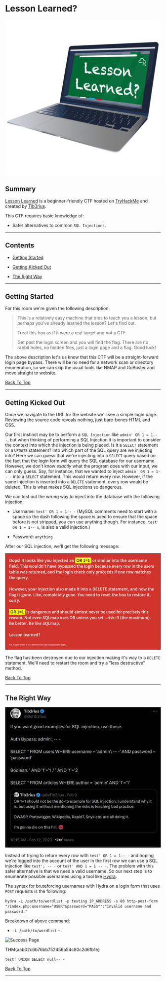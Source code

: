 # Lesson Learned?

![Lesson Learned?](./Assets/lesson-learned.png "Lesson Learned Room Avatar")

## Summary

[Lesson Learned](https://tryhackme.com/room/lessonlearned "Lesson Learned CTF on TryHackMe") is a beginner-friendly CTF hosted on [TryHackMe](https://tryhackme.com/ "TryHackMe Website") and created by [Tib3rius](https://tryhackme.com/p/Tib3rius "TryHackMe user profile for Tib3rius").

This CTF requires basic knowledge of:

* Safer alternatives to common ```SQL Injections```.

---

## Contents

* [Getting Started](#getting-started "Jump To Section")

* [Getting Kicked Out](#getting-kicked-out "Jump To Section")

* [The Right Way](#the-right-way "Jump To Section")

---

## Getting Started

For this room we're given the following description:

> This is a relatively easy machine that tries to teach you a lesson, but perhaps you've already learned the lesson? Let's find out.
>
> Treat this box as if it were a real target and not a CTF.
>
> Get past the login screen and you will find the flag. There are no rabbit holes, no hidden files, just a login page and a flag. Good luck!

The above description let's us know that this CTF will be a straight-forward login page bypass. There will be no need for a network scan or directory enumeration, so we can skip the usual tools like NMAP and GoBuster and move straight to website.

[Back To Top](#lesson-learned "Jump To Top")

---

## Getting Kicked Out

Once we navigate to the URL for the website we'll see a simple login page. Reviewing the source code reveals nothing, just bare-bones HTML and CSS.

Our first instinct may be to perform a ```SQL Injection``` like ```admin' OR 1 = 1-- -```, but when thinking of performing a SQL Injection it is important to consider the context into which the injection is being placed. Is it a ```SELECT``` statement or a ```UPDATE``` statement? Into which part of the SQL query are we injecting into? Here we can guess that we're injecting into a ```SELECT``` query based on the fact that the login form will query the SQL database for our username. However, we don't know _exactly_ what the program does with our input, we can only guess. Say, for instance, that we wanted to inject ```admin' OR 1 = 1-- -``` into a ```SELECT``` statement. This would return every row. However, if the same injection is inserted into a ```DELETE``` statement, every row would be deleted. This is what makes SQL injections so dangerous.

We can test out the wrong way to inject into the database with the following injection:

* Username: ```test' OR 1 = 1-- -``` (MySQL comments need to start with a space so the dash following the space is used to ensure that the space before is not stripped, you can use anything though. For instance, ```test' OR 1 = 1-- x```, is also a valid injection.)

* Password: ```anything```

After our SQL injection, we'll get the following message:

![CTF Error Message](./Assets/error-message.png "CTF Error Message")

The flag has been destroyed due to our injection making it's way to a ```DELETE``` statement. We'll need to restart the room and try a "less destructive" method.

[Back To Top](#lesson-learned "Jump To Top")

---

## The Right Way

![Tweet from Tib3rius on safer alternatives to 1 = 1 injection](./Assets/tib3rius-tweet-on-sql-injection.png "Tweet from Tib3rius on safer alternatives to 1 = 1 injection")

Instead of trying to return every row with ```test' OR 1 = 1-- -``` and hoping we're logged into the account of the user in the first row we can use a SQL injection like ```test'; -- -``` or ```test' AND 1 = 1 -- -```. The problem with this safer alternative is that we need a valid username. So our next step is to enumerate possible usernames using a tool like [Hydra](https://www.kali.org/tools/hydra/ "Kali Linux Documentation For Hydra").

The syntax for bruteforcing usernames with Hydra on a login form that uses ```POST``` requests is the following:

```hydra -L /path/to/wordlist -p testing IP_ADDRESS -s 80 http-post-form "/index.php:username=^USER^&password=^PASS^":"Invalid username and password."```

Breakdown of above command:

* ```-L /path/to/wordlist``` - .

![Success Page](./Assets/success.png "Success Page")

THM{aab02c6b76bb752456a54c80c2d6fb1e}

```test' UNION SELECT null-- -```

[Back To Top](#lesson-learned "Jump To Top")

---
